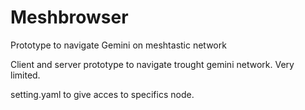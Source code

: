 # Meshbrowser
Prototype to navigate Gemini on meshtastic network

Client and server prototype to navigate trought gemini network.
Very limited.

setting.yaml to give acces to specifics node.
